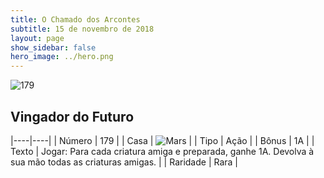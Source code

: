 ```yaml
---
title: O Chamado dos Arcontes
subtitle: 15 de novembro de 2018
layout: page
show_sidebar: false
hero_image: ../hero.png
---
```


![179](https://cdn.keyforgegame.com/media/card_front/pt/341_179_69V9P82V8QCF_pt.png)

## Vingador do Futuro

|----|----|
| Número | 179 |
| Casa | ![Mars](https://archonarcana.com/images/thumb/d/de/Mars.png/22px-Mars.png "Marte") |
| Tipo | Ação |
| Bônus | 1A |
| Texto | Jogar: Para cada criatura amiga e preparada, ganhe 1A. Devolva à sua mão todas as criaturas amigas. |
| Raridade | Rara |
